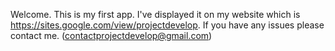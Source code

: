 Welcome. This is my first app. I've displayed it on my website which is https://sites.google.com/view/projectdevelop. If you have any issues please contact me. (contactprojectdevelop@gmail.com)
